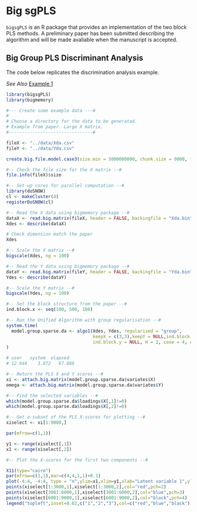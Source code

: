 Big sgPLS
=========================
`bigsgPLS` is an R package that provides an implementation of the two block PLS methods. A preliminary paper has been submitted describing the algorithm and will be made avaliable when the manuscript is accepted.

Big Group PLS Discriminant Analysis
-----------------------------------

The code below replicates the discrimination analysis example.

*See Also* [Example 1](Example-1-gPLS.md)

```R
library(bigsgPLS)
library(bigmemory)

#--- Create some example data ---#
#  
# Choose a directory for the data to be generated. 
# Example from paper. Large X matrix.
#--------------------------------# 

fileX <- "../data/Xda.csv"
fileY <- "../data/Yda.csv"

create.big.file.model.case3(size.min = 5000000000, chunk.size = 9000, fileX = fileX, fileY = fileY)

#-- Check the file size for the X matrix --#
file.info(fileX)$size

#-- Set up cores for parallel computation --#
library(doSNOW)
cl <- makeCluster(4)
registerDoSNOW(cl)

#-- Read the X data using bigmemory package --#
dataX <- read.big.matrix(fileX, header = FALSE, backingfile = "Xda.bin", descriptorfile = "Xda.desc", type = "double")
Xdes <- describe(dataX)

# Check dimension match the paper
Xdes

#-- Scale the X matrix --#
bigscale(Xdes, ng = 100)

#-- Read the Y data using bigmemory package --#
dataY <- read.big.matrix(fileY, header = FALSE, backingfile = "Yda.bin", descriptorfile = "Yda.desc", type = "double")
Ydes <- describe(dataY)

#-- Scale the Y matrix --#
bigscale(Ydes, ng = 100)

#-- Set the block structure from the paper --#
ind.block.x <- seq(100, 500, 100)

#-- Run the Unified Algorithm with group regularisation --#
system.time(
  model.group.sparse.da <- algo1(Xdes, Ydes, regularised = "group",
                                 keepX = c(3,3),keepY = NULL,ind.block.x = ind.block.x, 
                                 ind.block.y = NULL, H = 2, case = 4, epsilon = 10 ^ -6, ng = 100)
)

# user   system  elapsed 
# 12.644    3.872   67.888 

#-- Return the PLS X and Y scores --#
xi <- attach.big.matrix(model.group.sparse.da$variates$X)
omega <- attach.big.matrix(model.group.sparse.da$variates$Y)

#-- Find the selected variables --#
which(model.group.sparse.da$loadings$X[,1]!=0)
which(model.group.sparse.da$loadings$X[,2]!=0)

#-- Get a subset of the PLS X-scores for plotting --#
xiselect <- xi[1:9000,]

par(mfrow=c(1,1))

y1 <- range(xiselect[,1])
x1 <- range(xiselect[,2])

#-- Plot the X-scores for the first two components --#

X11(type="cairo")
par(mfrow=c(1,1),mar=c(4,4,1,1)+0.1)
plot(-4:4, -4:4, type = "n",ylim=x1,xlim=y1,xlab="Latent variable 1",ylab="Latent variable 2")
points(xiselect[1:3000,1],xiselect[1:3000,2],col="red",pch=2)
points(xiselect[3001:6000,1],xiselect[3001:6000,2],col="blue",pch=3)
points(xiselect[6001:9000,1],xiselect[6001:9000,2],col="black",pch=4)
legend("topleft",inset=0.02,c("1","2","3"),col=c("red","blue","black"),pch=c(2,3,4))

```

